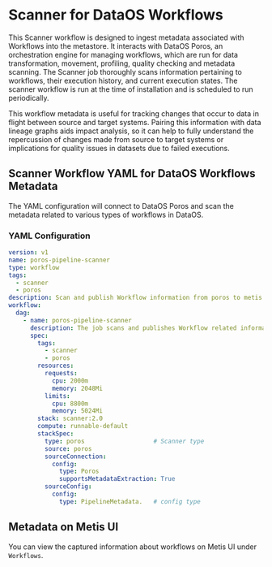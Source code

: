 # Scanner for DataOS Workflows

This Scanner workflow is designed to ingest metadata associated with Workflows into the metastore. It interacts with DataOS Poros, an orchestration engine for managing workflows, which are run for data transformation, movement, profiling, quality checking and metadata scanning. The Scanner job thoroughly scans information pertaining to workflows, their execution history, and current execution states. The scanner workflow is run at the time of installation and is scheduled to run periodically.

This workflow metadata is useful for tracking changes that occur to data in flight between source and target systems. Pairing this information with data lineage graphs aids impact analysis, so it can help to fully understand the repercussion of changes made from source to target systems or implications for quality issues in datasets due to failed executions.

## Scanner Workflow YAML for DataOS Workflows Metadata 
The YAML configuration will connect to DataOS Poros and scan the metadata related to various types of workflows in DataOS.

### YAML Configuration

```yaml
version: v1
name: poros-pipeline-scanner
type: workflow
tags:
  - scanner
  - poros
description: Scan and publish Workflow information from poros to metis.
workflow:
  dag:
    - name: poros-pipeline-scanner
      description: The job scans and publishes Workflow related information from poros to metis.
      spec:
        tags:
          - scanner
          - poros
        resources:
          requests:
            cpu: 2000m
            memory: 2048Mi
          limits:
            cpu: 8800m
            memory: 5024Mi
        stack: scanner:2.0
        compute: runnable-default
        stackSpec:
          type: poros                   # Scanner type
          source: poros
          sourceConnection:
            config:
              type: Poros
              supportsMetadataExtraction: True
          sourceConfig:
            config:
              type: PipelineMetadata.   # config type
```

## Metadata on Metis UI

You can view the captured information about workflows on Metis UI under `Workflows`.